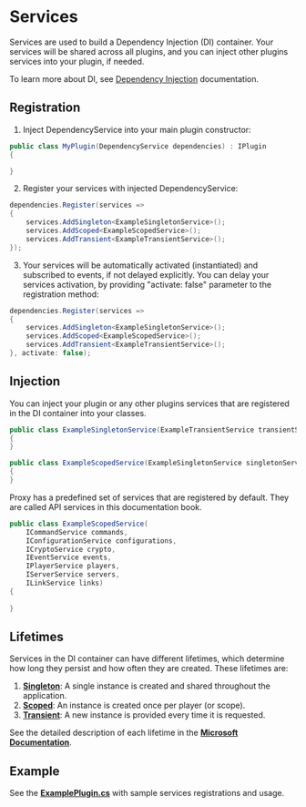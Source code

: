 # Services

Services are used to build a Dependency Injection (DI) container.
Your services will be shared across all plugins, and you can inject other plugins services into your plugin, if needed.

To learn more about DI, see [Dependency Injection](https://docs.microsoft.com/en-us/dotnet/core/extensions/dependency-injection) documentation.

## Registration

1) Inject DependencyService into your main plugin constructor:
```csharp
public class MyPlugin(DependencyService dependencies) : IPlugin
{

}
```
2) Register your services with injected DependencyService:
```csharp
dependencies.Register(services =>
{
    services.AddSingleton<ExampleSingletonService>();
    services.AddScoped<ExampleScopedService>();
    services.AddTransient<ExampleTransientService>();
});
```
3) Your services will be automatically activated (instantiated) and subscribed to events, if not delayed explicitly.
You can delay your services activation, by providing "activate: false" parameter to the registration method:
```csharp
dependencies.Register(services =>
{
    services.AddSingleton<ExampleSingletonService>();
    services.AddScoped<ExampleScopedService>();
    services.AddTransient<ExampleTransientService>();
}, activate: false);
```

## Injection
You can inject your plugin or any other plugins services that are registered in the DI container into your classes.
```csharp
public class ExampleSingletonService(ExampleTransientService transientService)
{
}
```
```csharp
public class ExampleScopedService(ExampleSingletonService singletonService)
{
}
```

Proxy has a predefined set of services that are registered by default.
They are called API services in this documentation book.
```csharp
public class ExampleScopedService(
    ICommandService commands, 
    IConfigurationService configurations,
    ICryptoService crypto,
    IEventService events,
    IPlayerService players, 
    IServerService servers, 
    ILinkService links)
{
    
}
```

## Lifetimes
Services in the DI container can have different lifetimes, which determine how long they persist and how often they are created. These lifetimes are:

1. [**Singleton**](services/singleton.md): A single instance is created and shared throughout the application.
2. [**Scoped**](services/scoped.md): An instance is created once per player (or scope).
3. [**Transient**](services/transient.md): A new instance is provided every time it is requested.

See the detailed description of each lifetime in the [**Microsoft Documentation**](https://docs.microsoft.com/en-us/dotnet/core/extensions/dependency-injection#service-lifetimes).

## Example
See the [**ExamplePlugin.cs**](https://github.com/caunt/Void/blob/f334cd5c11ed0a8f3b253017f00106316201bce2/src/Plugins/ExamplePlugin/ExamplePlugin.cs#L15) with sample services registrations and usage.